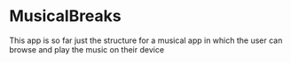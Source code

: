 # MusicalBreaks
This app is so far just the structure for a musical app in which the user
can browse and play the music on their device
